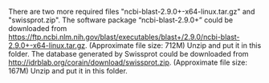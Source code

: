 There are two more required files "ncbi-blast-2.9.0+-x64-linux.tar.gz" and "swissprot.zip".
The software package “ncbi-blast-2.9.0+” could be downloaded from https://ftp.ncbi.nlm.nih.gov/blast/executables/blast+/2.9.0/ncbi-blast-2.9.0+-x64-linux.tar.gz. (Approximate file size: 712M) Unzip and put it in this folder.
The database generated by Swissprot could be downloaded from http://idrblab.org/corain/download/swissprot.zip. (Approximate file size: 167M) Unzip and put it in this folder.